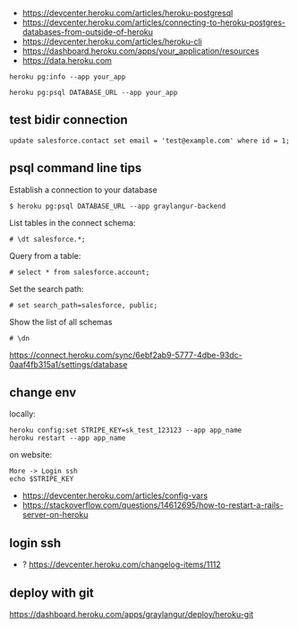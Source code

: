 - https://devcenter.heroku.com/articles/heroku-postgresql
- https://devcenter.heroku.com/articles/connecting-to-heroku-postgres-databases-from-outside-of-heroku
- https://devcenter.heroku.com/articles/heroku-cli
- https://dashboard.heroku.com/apps/your_application/resources
- https://data.heroku.com

`heroku pg:info --app your_app`

`heroku pg:psql DATABASE_URL --app your_app`

## test bidir connection

`update salesforce.contact set email = 'test@example.com' where id = 1;`

## psql command line tips

Establish a connection to your database

`$ heroku pg:psql DATABASE_URL --app graylangur-backend`

List tables in the connect schema:

`# \dt salesforce.*;`

Query from a table:

`# select * from salesforce.account;`

Set the search path:

`# set search_path=salesforce, public;`

Show the list of all schemas

`# \dn`

https://connect.heroku.com/sync/6ebf2ab9-5777-4dbe-93dc-0aaf4fb315a1/settings/database

## change env

locally:

```
heroku config:set STRIPE_KEY=sk_test_123123 --app app_name
heroku restart --app app_name
```

on website:

```
More -> Login ssh
echo $STRIPE_KEY
```

- https://devcenter.heroku.com/articles/config-vars
- https://stackoverflow.com/questions/14612695/how-to-restart-a-rails-server-on-heroku

## login ssh

- ? https://devcenter.heroku.com/changelog-items/1112

## deploy with git

https://dashboard.heroku.com/apps/graylangur/deploy/heroku-git

